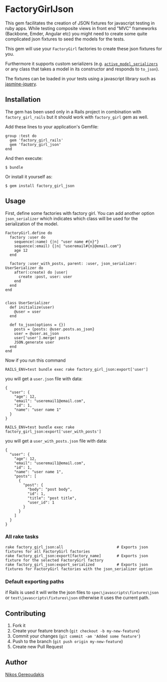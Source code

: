 # FactoryGirlJson

This gem facilitates the creation of JSON fixtures for javascript testing in ruby apps.
While testing composite views in front end "MVC" frameworks (Backbone, Emder, Angular etc) 
you might need to create some quite complicated json fixtures to seed the models for the tests.

This gem will use your `FactoryGirl` factories to create these json fixtures for you.

Furthermore it supports custom serializers (e.g. [`active_model_serializers`](https://github.com/josevalim/active_model_serializers) or any class that takes a model in its constructor and responds to `to_json`).

The fixtures can be loaded in your tests using a javascript library such as [jasmine-jquery](https://github.com/velesin/jasmine-jquery#json-fixtures).

## Installation

The gem has been used only in a Rails project in combination with `factory_girl_rails` but it should work with `factory_girl` gem as well.

Add these lines to your application's Gemfile:
    
    group :test do
      gem 'factory_girl_rails'
      gem 'factory_girl_json'
    end


And then execute:

    $ bundle

Or install it yourself as:

    $ gem install factory_girl_json

## Usage

First, define some factories with factory girl. 
You can add another option `json_serializer` which indicates which class will be used for the serialization of the model.

    FactoryGirl.define do
      factory :user do
        sequence(:name) {|n| "user name #{n}"}
        sequence(:email) {|n| "useremail#{n}@email.com"}
        age 12
      end

      factory :user_with_posts, parent: :user, json_serializer: UserSerializer do
        after(:create) do |user|
          create :post, user: user
        end
      end
    end


    class UserSerializer
      def initialize(user)
        @user = user
      end

      def to_json(options = {})
        posts = {posts: @user.posts.as_json}
        user = @user.as_json
        user['user'].merge! posts
        JSON.generate user
      end
    end


Now if you run this command

`RAILS_ENV=test bundle exec rake factory_girl_json:export['user']`

you will get a `user.json` file with data:

    {
      "user": {
        "age": 12,
        "email": "useremail1@email.com",
        "id": 1,
        "name": "user name 1"
      }
    }

`RAILS_ENV=test bundle exec rake factory_girl_json:export['user_with_posts']`

you will get a `user_with_posts.json` file with data:

    {
      "user": {
        "age": 12,
        "email": "useremail1@email.com",
        "id": 1,
        "name": "user name 1",
        "posts": [
          {
            "post": {
              "body": "post body",
              "id": 1,
              "title": "post title",
              "user_id": 1
            }
          }
        ]
      }
    }

### All rake tasks
    rake factory_girl_json:all                        # Exports json fixtures for all FactoryGirl factories
    rake factory_girl_json:export[factory_name]       # Exports json fixture for the selected FactoryGirl factory
    rake factory_girl_json:export_serialized          # Exports json fixtures for FactoryGirl factories with the json_serializer option

### Default exporting paths
if Rails is used it will write the json files to `spec\javascripts\fixtures\json` or `test\javascripts\fixtures\json`
otherwise it uses the current path.

## Contributing

1. Fork it
2. Create your feature branch (`git checkout -b my-new-feature`)
3. Commit your changes (`git commit -am 'Added some feature'`)
4. Push to the branch (`git push origin my-new-feature`)
5. Create new Pull Request

## Author

[Nikos Gereoudakis](https://twitter.com/ni_ger)